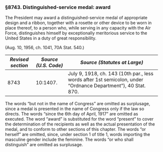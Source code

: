 ### §8743. Distinguished-service medal: award ###

The President may award a distinguished-service medal of appropriate design and a ribbon, together with a rosette or other device to be worn in place thereof, to a person who, while serving in any capacity with the Air Force, distinguishes himself by exceptionally meritorious service to the United States in a duty of great responsibility.

(Aug. 10, 1956, ch. 1041, 70A Stat. 540.)

|*Revised section*|*Source (U.S. Code)*|                                        *Source (Statutes at Large)*                                         |
|-----------------|--------------------|-------------------------------------------------------------------------------------------------------------|
|      8743       |      10:1407.      |July 9, 1918, ch. 143 (10th par., less words after 1st semicolon, under “Ordnance Department”), 40 Stat. 870.|

The words “but not in the name of Congress” are omitted as surplusage, since a medal is presented in the name of Congress only if the law so directs. The words “since the 6th day of April, 1917” are omitted as executed. The word “award” is substituted for the word “present” to cover the determination of the recipients as well as the actual presentation of the medal, and to conform to other sections of this chapter. The words “or herself” are omitted, since, under section 1 of title 1, words importing the masculine gender include the feminine. The words “or who shall distinguish” are omitted as surplusage.